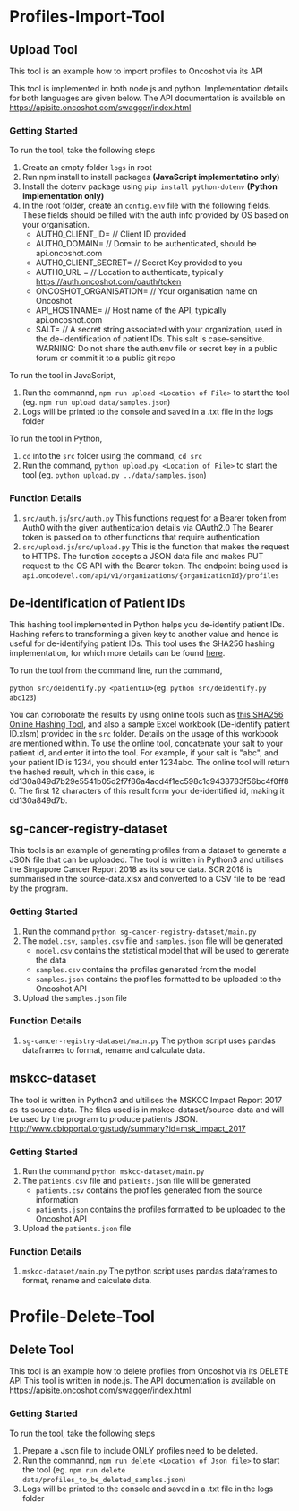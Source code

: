 # Profiles-Import-Tool

## Upload Tool
This tool is an example how to import profiles to Oncoshot via its API

This tool is implemented in both node.js and python. Implementation details for both languages are given below. The API documentation is available on https://apisite.oncoshot.com/swagger/index.html

### Getting Started

To run the tool, take the following steps
1. Create an empty folder `logs` in root
2. Run npm install to install packages **(JavaScript implementatino only)**
3. Install the dotenv package using `pip install python-dotenv` **(Python implementation only)**
4. In the root folder, create an `config.env` file with the following fields. These fields should be filled with the auth info provided by OS based on your organisation.
    * AUTH0_CLIENT_ID= // Client ID provided
    * AUTH0_DOMAIN= // Domain to be authenticated, should be api.oncoshot.com
    * AUTH0_CLIENT_SECRET= // Secret Key provided to you
    * AUTH0_URL = // Location to authenticate, typically https://auth.oncoshot.com/oauth/token
    * ONCOSHOT_ORGANISATION= // Your organisation name on Oncoshot
    * API_HOSTNAME= // Host name of the API, typically api.oncoshot.com
    * SALT= // A secret string associated with your organization, used in the de-identification of patient IDs. This salt is case-sensitive.
WARNING: Do not share the auth.env file or secret key in a public forum or commit it to a public git repo
    
To run the tool in JavaScript,
1. Run the commannd, `npm run upload <Location of File>` to start the tool (eg. `npm run upload data/samples.json`)
2. Logs will be printed to the console and saved in a .txt file in the logs folder

To run the tool in Python,
1. `cd` into the `src` folder using the command, `cd src`
2. Run the command, `python upload.py <Location of File>` to start the tool (eg. `python upload.py ../data/samples.json`)

### Function Details

1. `src/auth.js`/`src/auth.py`
    This functions request for a Bearer token from Auth0 with the given authentication details via OAuth2.0
    The Bearer token is passed on to other functions that require authentication
2. `src/upload.js`/`src/upload.py`
    This is the function that makes the request to HTTPS.
    The function accepts a JSON data file and makes PUT request to the OS API with the Bearer token.
    The endpoint being used is `api.oncodevel.com/api/v1/organizations/{organizationId}/profiles`

## De-identification of Patient IDs
This hashing tool implemented in Python helps you de-identify patient IDs. Hashing refers to transforming a given key to another value
and hence is useful for de-identifying patient IDs. This tool uses the SHA256 hashing implementation, for which more details
can be found [here](https://en.wikipedia.org/wiki/SHA-2).

To run the tool from the command line, run the command, 

`python src/deidentify.py <patientID>`(eg. `python src/deidentify.py abc123`)

You can corroborate the results by using online tools such as [this SHA256 Online Hashing Tool](https://emn178.github.io/online-tools/sha256.html),
and also a sample Excel workbook (De-identify patient ID.xlsm) provided in the `src` folder. Details on the usage of this
workbook are mentioned within. To use the online tool, concatenate your salt to your patient id, and enter it into the
tool. For example, if your salt is "abc", and your patient ID is 1234, you should enter 1234abc. The online tool will return the hashed result,
which in this case, is dd130a849d7b29e5541b05d2f7f86a4acd4f1ec598c1c9438783f56bc4f0ff80. The first 12 characters of this result form your de-identified id,
making it dd130a849d7b.

## sg-cancer-registry-dataset
This tools is an example of generating profiles from a dataset to generate a JSON file that can be uploaded.
The tool is written in Python3 and ultilises the Singapore Cancer Report 2018 as its source data.
SCR 2018 is summarised in the source-data.xlsx and converted to a CSV file to be read by the program.

### Getting Started
1. Run the command `python sg-cancer-registry-dataset/main.py`
2. The `model.csv`, `samples.csv` file and `samples.json` file will be generated
    * `model.csv` contains the statistical model that will be used to generate the data
    * `samples.csv` contains the profiles generated from the model
    * `samples.json` contains the profiles formatted to be uploaded to the Oncoshot API
3. Upload the `samples.json` file

### Function Details
1. `sg-cancer-registry-dataset/main.py`
The python script uses pandas dataframes to format, rename and calculate data.

## mskcc-dataset
The tool is written in Python3 and ultilises the MSKCC Impact Report 2017 as its source data.
The files used is in mskcc-dataset/source-data and will be used by the program to produce patients JSON.
http://www.cbioportal.org/study/summary?id=msk_impact_2017
### Getting Started
1. Run the command `python mskcc-dataset/main.py`
2. The `patients.csv` file and `patients.json` file will be generated
    * `patients.csv` contains the profiles generated from the source information
    * `patients.json` contains the profiles formatted to be uploaded to the Oncoshot API
3. Upload the `patients.json` file

### Function Details
1. `mskcc-dataset/main.py`
The python script uses pandas dataframes to format, rename and calculate data.

# Profile-Delete-Tool
## Delete Tool
This tool is an example how to delete profiles from Oncoshot via its DELETE API
This tool is written in node.js. The API documentation is available on https://apisite.oncoshot.com/swagger/index.html

### Getting Started
To run the tool, take the following steps
1. Prepare a Json file to include ONLY profiles need to be deleted.
2. Run the commannd, `npm run delete <Location of Json file>` to start the tool (eg. `npm run delete data/profiles_to_be_deleted_samples.json`)
3. Logs will be printed to the console and saved in a .txt file in the logs folder

